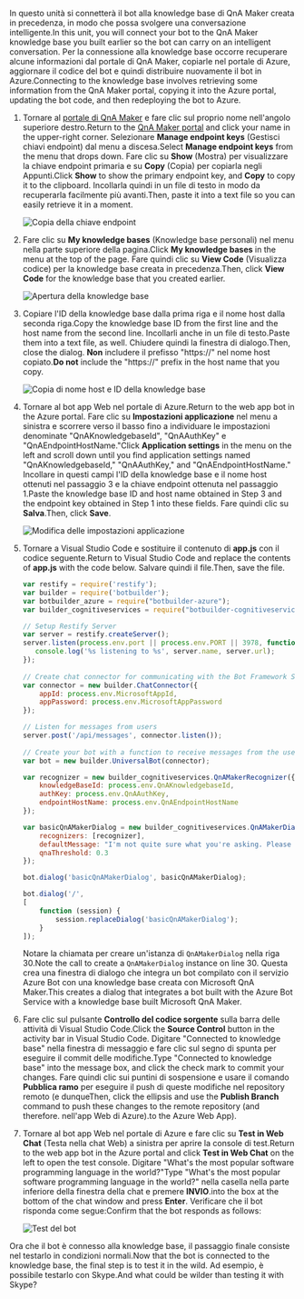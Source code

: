 <span data-ttu-id="43773-101">In questo unità si connetterà il bot alla knowledge base di QnA Maker creata in precedenza, in modo che possa svolgere una conversazione intelligente.</span><span class="sxs-lookup"><span data-stu-id="43773-101">In this unit, you will connect your bot to the QnA Maker knowledge base you built earlier so the bot can carry on an intelligent conversation.</span></span> <span data-ttu-id="43773-102">Per la connessione alla knowledge base occorre recuperare alcune informazioni dal portale di QnA Maker, copiarle nel portale di Azure, aggiornare il codice del bot e quindi distribuire nuovamente il bot in Azure.</span><span class="sxs-lookup"><span data-stu-id="43773-102">Connecting to the knowledge base involves retrieving some information from the QnA Maker portal, copying it into the Azure portal, updating the bot code, and then redeploying the bot to Azure.</span></span>

1. <span data-ttu-id="43773-103">Tornare al [portale di QnA Maker](https://www.qnamaker.ai/) e fare clic sul proprio nome nell'angolo superiore destro.</span><span class="sxs-lookup"><span data-stu-id="43773-103">Return to the [QnA Maker portal](https://www.qnamaker.ai/) and click your name in the upper-right corner.</span></span> <span data-ttu-id="43773-104">Selezionare **Manage endpoint keys** (Gestisci chiavi endpoint) dal menu a discesa.</span><span class="sxs-lookup"><span data-stu-id="43773-104">Select **Manage endpoint keys** from the menu that drops down.</span></span> <span data-ttu-id="43773-105">Fare clic su **Show** (Mostra) per visualizzare la chiave endpoint primaria e su **Copy** (Copia) per copiarla negli Appunti.</span><span class="sxs-lookup"><span data-stu-id="43773-105">Click **Show** to show the primary endpoint key, and **Copy** to copy it to the clipboard.</span></span> <span data-ttu-id="43773-106">Incollarla quindi in un file di testo in modo da recuperarla facilmente più avanti.</span><span class="sxs-lookup"><span data-stu-id="43773-106">Then, paste it into a text file so you can easily retrieve it in a moment.</span></span>

    ![Copia della chiave endpoint](../media-draft/6-copy-primary-key.png)

1. <span data-ttu-id="43773-108">Fare clic su **My knowledge bases** (Knowledge base personali) nel menu nella parte superiore della pagina.</span><span class="sxs-lookup"><span data-stu-id="43773-108">Click **My knowledge bases** in the menu at the top of the page.</span></span> <span data-ttu-id="43773-109">Fare quindi clic su **View Code** (Visualizza codice) per la knowledge base creata in precedenza.</span><span class="sxs-lookup"><span data-stu-id="43773-109">Then, click **View Code** for the knowledge base that you created earlier.</span></span>

    ![Apertura della knowledge base](../media-draft/6-open-knowledge-base.png)

1. <span data-ttu-id="43773-111">Copiare l'ID della knowledge base dalla prima riga e il nome host dalla seconda riga.</span><span class="sxs-lookup"><span data-stu-id="43773-111">Copy the knowledge base ID from the first line and the host name from the second line.</span></span> <span data-ttu-id="43773-112">Incollarli anche in un file di testo.</span><span class="sxs-lookup"><span data-stu-id="43773-112">Paste them into a text file, as well.</span></span> <span data-ttu-id="43773-113">Chiudere quindi la finestra di dialogo.</span><span class="sxs-lookup"><span data-stu-id="43773-113">Then, close the dialog.</span></span> <span data-ttu-id="43773-114">**Non** includere il prefisso "https://" nel nome host copiato.</span><span class="sxs-lookup"><span data-stu-id="43773-114">**Do not** include the "https://" prefix in the host name that you copy.</span></span>

    ![Copia di nome host e ID della knowledge base](../media-draft/6-copy-endpoint-info.png)  

1. <span data-ttu-id="43773-116">Tornare al bot app Web nel portale di Azure.</span><span class="sxs-lookup"><span data-stu-id="43773-116">Return to the web app bot in the Azure portal.</span></span> <span data-ttu-id="43773-117">Fare clic su **Impostazioni applicazione** nel menu a sinistra e scorrere verso il basso fino a individuare le impostazioni denominate "QnAKnowledgebaseId", "QnAAuthKey" e "QnAEndpointHostName."</span><span class="sxs-lookup"><span data-stu-id="43773-117">Click **Application settings** in the menu on the left and scroll down until you find application settings named "QnAKnowledgebaseId," "QnAAuthKey," and "QnAEndpointHostName."</span></span> <span data-ttu-id="43773-118">Incollare in questi campi l'ID della knowledge base e il nome host ottenuti nel passaggio 3 e la chiave endpoint ottenuta nel passaggio 1.</span><span class="sxs-lookup"><span data-stu-id="43773-118">Paste the knowledge base ID and host name obtained in Step 3 and the endpoint key obtained in Step 1 into these fields.</span></span> <span data-ttu-id="43773-119">Fare quindi clic su **Salva**.</span><span class="sxs-lookup"><span data-stu-id="43773-119">Then, click **Save**.</span></span>

    ![Modifica delle impostazioni applicazione](../media-draft/6-enter-app-settings.png)

1. <span data-ttu-id="43773-121">Tornare a Visual Studio Code e sostituire il contenuto di **app.js** con il codice seguente.</span><span class="sxs-lookup"><span data-stu-id="43773-121">Return to Visual Studio Code and replace the contents of **app.js** with the code below.</span></span> <span data-ttu-id="43773-122">Salvare quindi il file.</span><span class="sxs-lookup"><span data-stu-id="43773-122">Then, save the file.</span></span>

    ```JavaScript
    var restify = require('restify');
    var builder = require('botbuilder');
    var botbuilder_azure = require("botbuilder-azure");
    var builder_cognitiveservices = require("botbuilder-cognitiveservices");
    
    // Setup Restify Server
    var server = restify.createServer();
    server.listen(process.env.port || process.env.PORT || 3978, function () {
       console.log('%s listening to %s', server.name, server.url); 
    });
      
    // Create chat connector for communicating with the Bot Framework Service
    var connector = new builder.ChatConnector({
        appId: process.env.MicrosoftAppId,
        appPassword: process.env.MicrosoftAppPassword     
    });
    
    // Listen for messages from users 
    server.post('/api/messages', connector.listen());
     
    // Create your bot with a function to receive messages from the user
    var bot = new builder.UniversalBot(connector);
    
    var recognizer = new builder_cognitiveservices.QnAMakerRecognizer({
        knowledgeBaseId: process.env.QnAKnowledgebaseId, 
        authKey: process.env.QnAAuthKey,
        endpointHostName: process.env.QnAEndpointHostName
    });
    
    var basicQnAMakerDialog = new builder_cognitiveservices.QnAMakerDialog({
        recognizers: [recognizer],
        defaultMessage: "I'm not quite sure what you're asking. Please ask your question again.",
        qnaThreshold: 0.3
    });
    
    bot.dialog('basicQnAMakerDialog', basicQnAMakerDialog);
    
    bot.dialog('/',
    [
        function (session) {
            session.replaceDialog('basicQnAMakerDialog');
        }
    ]);
    ```

    <span data-ttu-id="43773-123">Notare la chiamata per creare un'istanza di `QnAMakerDialog` nella riga 30.</span><span class="sxs-lookup"><span data-stu-id="43773-123">Note the call to create a `QnAMakerDialog` instance on line 30.</span></span> <span data-ttu-id="43773-124">Questa crea una finestra di dialogo che integra un bot compilato con il servizio Azure Bot con una knowledge base creata con Microsoft QnA Maker.</span><span class="sxs-lookup"><span data-stu-id="43773-124">This creates a dialog that integrates a bot built with the Azure Bot Service with a knowledge base built Microsoft QnA Maker.</span></span>
 
1. <span data-ttu-id="43773-125">Fare clic sul pulsante **Controllo del codice sorgente** sulla barra delle attività di Visual Studio Code.</span><span class="sxs-lookup"><span data-stu-id="43773-125">Click the **Source Control** button in the activity bar in Visual Studio Code.</span></span> <span data-ttu-id="43773-126">Digitare "Connected to knowledge base" nella finestra di messaggio e fare clic sul segno di spunta per eseguire il commit delle modifiche.</span><span class="sxs-lookup"><span data-stu-id="43773-126">Type "Connected to knowledge base" into the message box, and click the check mark to commit your changes.</span></span> <span data-ttu-id="43773-127">Fare quindi clic sui puntini di sospensione e usare il comando **Pubblica ramo** per eseguire il push di queste modifiche nel repository remoto (e dunque</span><span class="sxs-lookup"><span data-stu-id="43773-127">Then, click the ellipsis and use the **Publish Branch** command to push these changes to the remote repository (and therefore.</span></span> <span data-ttu-id="43773-128">nell'app Web di Azure).</span><span class="sxs-lookup"><span data-stu-id="43773-128">to the Azure Web App).</span></span>

1. <span data-ttu-id="43773-129">Tornare al bot app Web nel portale di Azure e fare clic su **Test in Web Chat** (Testa nella chat Web) a sinistra per aprire la console di test.</span><span class="sxs-lookup"><span data-stu-id="43773-129">Return to the web app bot in the Azure portal and click **Test in Web Chat** on the left to open the test console.</span></span> <span data-ttu-id="43773-130">Digitare "What's the most popular software programming language in the world?"</span><span class="sxs-lookup"><span data-stu-id="43773-130">Type "What's the most popular software programming language in the world?"</span></span> <span data-ttu-id="43773-131">nella casella nella parte inferiore della finestra della chat e premere **INVIO**.</span><span class="sxs-lookup"><span data-stu-id="43773-131">into the box at the bottom of the chat window and press **Enter**.</span></span> <span data-ttu-id="43773-132">Verificare che il bot risponda come segue:</span><span class="sxs-lookup"><span data-stu-id="43773-132">Confirm that the bot responds as follows:</span></span>

    ![Test del bot](../media-draft/6-portal-testing-chat.png)

<span data-ttu-id="43773-134">Ora che il bot è connesso alla knowledge base, il passaggio finale consiste nel testarlo in condizioni normali.</span><span class="sxs-lookup"><span data-stu-id="43773-134">Now that the bot is connected to the knowledge base, the final step is to test it in the wild.</span></span> <span data-ttu-id="43773-135">Ad esempio, è possibile testarlo con Skype.</span><span class="sxs-lookup"><span data-stu-id="43773-135">And what could be wilder than testing it with Skype?</span></span>